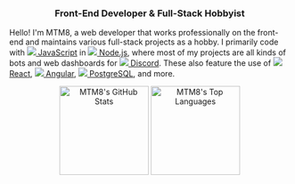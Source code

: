 <h3 align="center">Front-End Developer &amp; Full-Stack Hobbyist</h3>

Hello! I'm MTM8, a web developer that works professionally on the front-end and maintains various full-stack projects as a hobby. I primarily code with [![](https://api.iconify.design/logos:javascript.svg?&height=14) JavaScript](https://nodejs.org/) in [![](https://api.iconify.design/logos:nodejs-icon.svg?&height=14) Node.js](https://nodejs.org/), where most of my projects are all kinds of bots and web dashboards for [![](https://api.iconify.design/logos:discord.svg?&height=14) Discord](https://discord.com/). These also feature the use of [![](https://api.iconify.design/logos:react.svg?&height=14) React](https://reactjs.org/), [![](https://api.iconify.design/logos:angular-icon.svg?&height=14) Angular](https://angular.io/), [![](https://api.iconify.design/logos:postgresql.svg?&height=14) PostgreSQL](https://www.postgresql.org/), and more.

<p align="center">
    <img height="160px" src="https://github-readme-stats.vercel.app/api?username=MTM8&count_private=true&show_icons=true" alt="MTM8's GitHub Stats"/>
    <img height="160px" src="https://github-readme-stats.vercel.app/api/top-langs/?username=MTM8&count_private=true" alt="MTM8's Top Languages"/>
</p>
